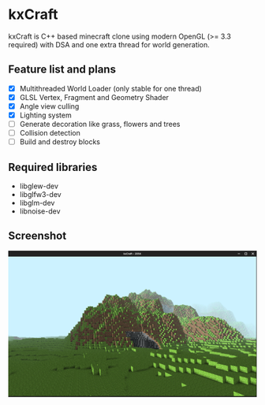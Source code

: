 # kxCraft

kxCraft is C++ based minecraft clone using modern OpenGL (>= 3.3 required) with DSA and one extra thread for world generation.

## Feature list and plans
- [x] Multithreaded World Loader (only stable for one thread)
- [x] GLSL Vertex, Fragment and Geometry Shader
- [x] Angle view culling
- [x] Lighting system
- [ ] Generate decoration like grass, flowers and trees
- [ ] Collision detection
- [ ] Build and destroy blocks

## Required libraries
- libglew-dev
- libglfw3-dev
- libglm-dev
- libnoise-dev

## Screenshot
![kxCraft Hello](https://github.com/kexxalex/kxCraft/blob/master/kxCraft-Hello.png)

